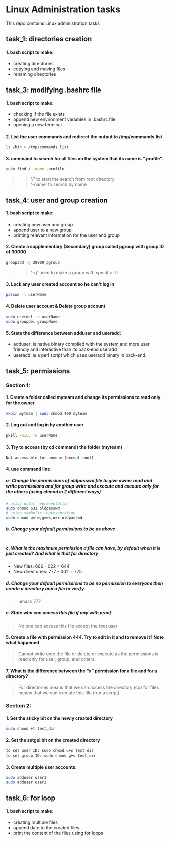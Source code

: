 # Linux Administration tasks
This repo contains Linux administration tasks

## task_1: directories creation
#### 1. bash script to make:
  - creating directories
  - copying and moving files
  - renaming directories

## task_3: modifying .bashrc file
#### 1. bash script to make:
  - checking if the file exists
  - append new environment variables in .bashrc file
  - opening a new terminal
#### 2. List the user commands and redirect the output to /tmp/commands.list
```bash
ls /bin > /tmp/commands.list
```
#### 3. command to search for all files on the system that its name is “.profile”.
```bash
sudo find / -name .profile
```
>> '/' to start the search from root directory <br>
>> '-name' to search by name

    
## task_4: user and group creation
#### 1. bash script to make:
- creating new user and group
- append user to a new group
- printing relevant information for the user and group
  
#### 2. Create a supplementary (Secondary) group called pgroup with group ID of 30000
```bash
groupadd -g 30000 pgroup
```
>> '-g' used to make a group with specific ID

#### 3. Lock any user created account so he can't log in
```bash
passwd -l userName
```
#### 4. Delete user account & Delete group account
```bash
sudo userdel -r userName
sudo groupdel groupName
```
#### 5. State the difference between adduser and useradd:
- adduser: is native binary compiled with the system and more user friendly and interactive than its back-end useradd
- useradd: is a perl script which uses useradd binary in back-end.

## task_5: permissions
### Section 1:
#### 1. Create a folder called myteam and change its permissions to read only for the owner
```bash
mkdir myteam | sudo chmod 400 myteam
```
#### 2. Log out and log in by another user
```bash
pkill -KILL -u userName
```

#### 3. Try to access (by cd command) the folder (myteam)
```bash
Not accessable for anyone (except root) 
```

#### 4. use command line
##### a- Change the permissions of oldpasswd file to give owner read and write permissions and for group write and execute and execute only for the others (using chmod in 2 different ways)
```bash
# using octal representation
sudo chmod 631 oldpasswd
# using symbolic representation
sudo chmod u=rw,g=wx,o=x oldpasswd
```
##### b. Change your default permissions to be as above
```bash
```
##### c. What is the maximum permission a file can have, by default when it is just created? And what is that for directory
- New files: 666 - 022 = 644
- New directories: 777 - 002 = 775

##### d. Change your default permissions to be no permission to everyone then create a directory and a file to verify.
> umask 777
 
##### e. State who can access this file if any with proof
> No one can access this file except the root user

#### 5. Create a file with permission 444. Try to edit in it and to remove it? Note what happened
> Cannot write onto the file or delete or execute as the permissions is read only for user, group, and others.

#### 7. What is the difference between the “x” permission for a file and for a directory?
> For directories means that we can access the directory (cd)
> for files means that we can execute this file (run a script)


### Section 2:
#### 1. Set the sticky bit on the newly created directory
```bash
sudo chmod +t test_dir
```
#### 2. Set the setgui bit on the created directory
```bash
to set user ID: sudo chmod u+s test_dir
to set group ID: sudo chmod g+s test_dir
```
#### 3. Create multiple user accounts.
```bash
sudo adduser user1
sudo adduser user2
```


## task_6: for loop
#### 1. bash script to make:
  - creating multiple files
  - append date to the created files
  - print the content of the files using for loops
